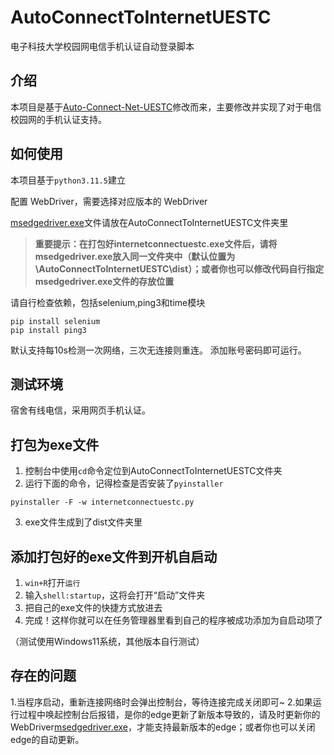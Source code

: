 # AutoConnectToInternetUESTC

电子科技大学校园网电信手机认证自动登录脚本

## 介绍
本项目是基于[Auto-Connect-Net-UESTC](https://github.com/innns/Auto-Connect-Net-UESTC)修改而来，主要修改并实现了对于电信校园网的手机认证支持。

## 如何使用
本项目基于`python3.11.5`建立

配置 WebDriver，需要选择对应版本的 WebDriver

[msedgedriver.exe](https://developer.microsoft.com/zh-cn/microsoft-edge/tools/webdriver/)文件请放在AutoConnectToInternetUESTC文件夹里

> **重要提示：在打包好internetconnectuestc.exe文件后，请将msedgedriver.exe放入同一文件夹中（默认位置为\AutoConnectToInternetUESTC\dist）；或者你也可以修改代码自行指定msedgedriver.exe文件的存放位置**

请自行检查依赖，包括selenium,ping3和time模块
```shell
pip install selenium
pip install ping3
```
默认支持每10s检测一次网络，三次无连接则重连。
添加账号密码即可运行。


## 测试环境
宿舍有线电信，采用网页手机认证。

## 打包为exe文件
1. 控制台中使用`cd`命令定位到AutoConnectToInternetUESTC文件夹
2. 运行下面的命令，记得检查是否安装了`pyinstaller`
```shell
pyinstaller -F -w internetconnectuestc.py
```
3. exe文件生成到了dist文件夹里

## 添加打包好的exe文件到开机自启动

1. `win+R`打开`运行`
2. 输入`shell:startup`，这将会打开“启动”文件夹
3. 把自己的exe文件的快捷方式放进去
4. 完成！这样你就可以在任务管理器里看到自己的程序被成功添加为自启动项了

（测试使用Windows11系统，其他版本自行测试）

## 存在的问题
1.当程序启动，重新连接网络时会弹出控制台，等待连接完成关闭即可~
2.如果运行过程中唤起控制台后报错，是你的edge更新了新版本导致的，请及时更新你的WebDriver[msedgedriver.exe](https://developer.microsoft.com/zh-cn/microsoft-edge/tools/webdriver/)，才能支持最新版本的edge；或者你也可以关闭edge的自动更新。
